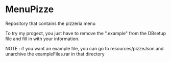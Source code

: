 # MenuPizze
Repository that contains the pizzeria menu

To try my progect, you just have to remove the ".example" from the DBsetup file and fill in with your information.

NOTE : if you want an example file, you can go to resources/pizzeJson and unarchive the exampleFiles.rar in that directory
